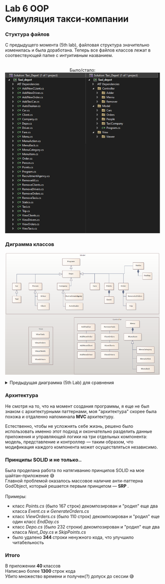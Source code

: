 
<h1> Lab 6 OOP
<br>Симуляция такси-компании</h1>

<p>
    <h3> Стуктура файлов </h3>
    С предыдущего момента (5th lab), файловая структура значительно изменилась и была доработана. Теперь все файлов классов лежат в соотвествующей папке с интуитивным названием.
    <p align="center">
        <br> Было/стало: <br>
        <img src="images/structure.png">
    </p>
</p>
<p>
    <h3> Диграмма классов </h3>
    <p align="center">
        <img src="images/diagram.png">
    </p>
    <details>
        <summary> Предыдущая диаграмма (5th Lab) для сравнения </summary>
        <p> <img src="https://github.com/Ricigeroi/Lab_5_OOP/blob/main/images/diagram.jpg"> </p>
    </details>
</p>
<p>
    <h3> Архитектура </h3>
    Не смотря на то, что на момент создания программы, я еще не был знаком с архитектурными паттернами, моя "архитектура" скорее была похожа и отдаленно напоминала <b> MVC </b> архитектуру.
    <p>
        Естественно, чтобы не усложнять себе жизнь, решено было использовать именно этот подход и окончательно разделить данные приложения и управляющей логики на три отдельных компонента: модель, представление и контроллер — таким образом, что модификация каждого компонента может осуществляться независимо.
    </p>
</p>

<p>
    <h3> Принципы SOLID и не только..</h3>
    Была проделана работа по натягиванию принципов SOLID на мое шайтан-приложение 😅
    <br>
    Главной проблемой оказалось массовое наличие анти-паттерна GodObject, который решается первым принципом — <b> SRP </b>.
    <br>
    <br>
    Примеры:
    <ul>
        <li> класс <i> Points.cs </i> (было 167 строк) декомпозирован и "родил" еще два класса <i> Event.cs </i> и <i> GenerateOrders.cs </i>
        <li> класс <i> ViewOrders.cs </i> (было 110 строк) декомпозирован и "родил" еще один класс <i> EndDay.cs </i>
        <li> класс <i> Depo.cs </i> (было 232 строки) декомпозирован и "родил" еще два класса <i> Next_Day.cs </i> и <i> SkipPoints.cs </i>
        <li> было удалено <b> 344 </b> строки ненужного кода, что улучшило читабельность
    </ul>
    
</p>

<p>
    <h3> Итого </h3>
    В приложении <b> 40 </b> классов <br>
    Написано более <b> 1300 </b> строк кода
    <br>
    Убито множество времени и получен(?) допуск до сессии 😅
